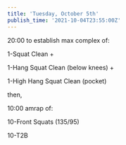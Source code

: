 ```yaml
---
title: 'Tuesday, October 5th'
publish_time: '2021-10-04T23:55:00Z'
---
```


20:00 to establish max complex of:

1-Squat Clean +

1-Hang Squat Clean (below knees) +

1-High Hang Squat Clean (pocket)

then,

10:00 amrap of:

10-Front Squats (135/95)

10-T2B
